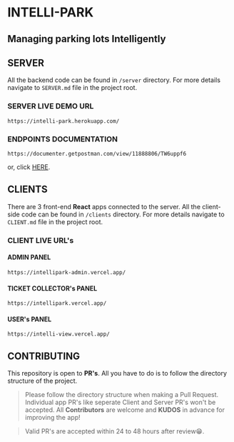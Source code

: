# INTELLI-PARK

## Managing parking lots Intelligently

## SERVER

All the backend code can be found in `/server` directory. For more details navigate to `SERVER.md` file in the project root.

### SERVER LIVE DEMO URL

```
https://intelli-park.herokuapp.com/
```

### ENDPOINTS DOCUMENTATION

```
https://documenter.getpostman.com/view/11888806/TW6uppf6
```
or, click [HERE](https://documenter.getpostman.com/view/11888806/TW6uppf6).

## CLIENTS

There are 3 front-end **React** apps connected to the server. All the client-side code can be found in `/clients` directory. For more details navigate to `CLIENT.md` file in the project root.

### CLIENT LIVE URL's

#### ADMIN PANEL

```
https://intellipark-admin.vercel.app/
```

#### TICKET COLLECTOR's PANEL

```
https://intellipark.vercel.app/
```

#### USER's PANEL

```
https://intelli-view.vercel.app/
```

## CONTRIBUTING

This repository is open to **PR's**. All you have to do is to follow the directory structure of the project.

> Please follow the directory structure when making a Pull Request. Individual app PR's like seperate Client and Server PR's won't be accepted. All **Contributors** are welcome and **KUDOS** in advance for improving the app!

> Valid PR's are accepted within 24 to 48 hours after review😁.
